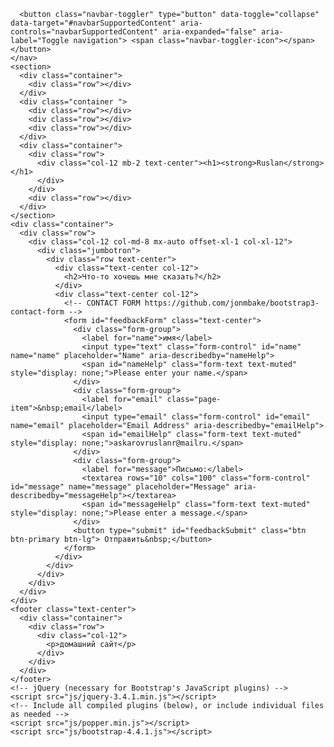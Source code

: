 <!DOCTYPE html>
<html lang="en">
  <head>
    <meta charset="UTF-8">
    <meta http-equiv="X-UA-Compatible" content="IE=edge">
    <meta name="viewport" content="width=device-width, initial-scale=1">
    <title>/* 
Define this in your CSS 
.bgColor = Replace it by the name you want to give your animation
.bgAnimObj = Assign this class to the object you want to apply the effect
*/

.bgAnimObj {
	background: #1abc9c;
	/* Chrome, Safari */
	-webkit-animation: bgColor 5s;
	/* Firefox */
	-moz-animation: bgColor 5s;
	/* Standard Syntax */
	animation: bgColor 5s;
}

/* 
Define the keyframe and changes
*/

/* Chrome, Safari */
@-webkit-keyframes bgColor {
	from {
 		background: #1abc9c;
	} 
	to {
 		background: #ebebeb;
	}
}

/* Firefox */
@-moz-keyframes bgColor {
    from {
        background: #1abc9c;
    }
    to {
        background: #ebebeb;
    }
}

/* Standard syntax */
@keyframes bgColor {
	from {
		background: #1abc9c;
	}
	to {
		background: #ebebeb;
	}
}
Ruslan</title>
    <!-- Bootstrap -->
    <link href="css/bootstrap-4.4.1.css" rel="stylesheet">
    <style type="text/css">
    .container .row .col-12.mb-2.text-center h1 {
	font-family:"yeseva-one"

}
    .container .row .col-12.mb-2.text-center h1 {
	font-family:Allenoire Free Personal;
}
    </style>
  </head>
  <body>
    <nav class="navbar navbar-expand-lg navbar-light bg-light">

      <button class="navbar-toggler" type="button" data-toggle="collapse" data-target="#navbarSupportedContent" aria-controls="navbarSupportedContent" aria-expanded="false" aria-label="Toggle navigation"> <span class="navbar-toggler-icon"></span> </button>
    </nav>
    <section>
      <div class="container">
        <div class="row"></div>
      </div>
      <div class="container ">
        <div class="row"></div>
        <div class="row"></div>
        <div class="row"></div>
      </div>
      <div class="container">
        <div class="row">
          <div class="col-12 mb-2 text-center"><h1><strong>Ruslan</strong></h1>
          </div>
        </div>
        <div class="row"></div>
      </div>
    </section>
    <div class="container">
      <div class="row">
        <div class="col-12 col-md-8 mx-auto offset-xl-1 col-xl-12">
          <div class="jumbotron">
            <div class="row text-center">
              <div class="text-center col-12">
                <h2>Что-то хочешь мне сказать?</h2>
              </div>
              <div class="text-center col-12">
                <!-- CONTACT FORM https://github.com/jonmbake/bootstrap3-contact-form -->
                <form id="feedbackForm" class="text-center">
                  <div class="form-group">
                    <label for="name">имя</label>
                    <input type="text" class="form-control" id="name" name="name" placeholder="Name" aria-describedby="nameHelp">
                    <span id="nameHelp" class="form-text text-muted" style="display: none;">Please enter your name.</span>
                  </div>
                  <div class="form-group">
                    <label for="email" class="page-item">&nbsp;email</label>
                    <input type="email" class="form-control" id="email" name="email" placeholder="Email Address" aria-describedby="emailHelp">
                    <span id="emailHelp" class="form-text text-muted" style="display: none;">askarovruslanr@mailru.</span>
                  </div>
                  <div class="form-group">
                    <label for="message">Письмо:</label>
                    <textarea rows="10" cols="100" class="form-control" id="message" name="message" placeholder="Message" aria-describedby="messageHelp"></textarea>
                    <span id="messageHelp" class="form-text text-muted" style="display: none;">Please enter a message.</span>
                  </div>
                  <button type="submit" id="feedbackSubmit" class="btn btn-primary btn-lg"> Отправить&nbsp;</button>
                </form>
              </div>
            </div>
          </div>
        </div>
      </div>
    </div>
    <footer class="text-center">
      <div class="container">
        <div class="row">
          <div class="col-12">
            <p>домашний сайт</p>
          </div>
        </div>
      </div>
    </footer>
    <!-- jQuery (necessary for Bootstrap's JavaScript plugins) --> 
    <script src="js/jquery-3.4.1.min.js"></script> 
    <!-- Include all compiled plugins (below), or include individual files as needed --> 
    <script src="js/popper.min.js"></script> 
    <script src="js/bootstrap-4.4.1.js"></script>
  </body>
</html>

